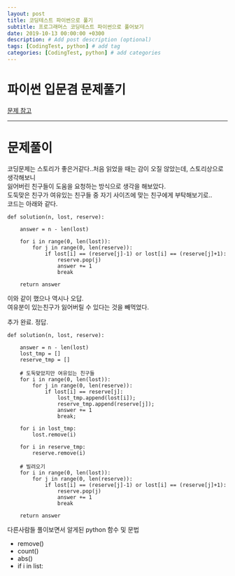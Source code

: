 ```yaml
---
layout: post
title: 코딩테스트 파이썬으로 풀기
subtitle: 프로그래머스 코딩테스트 파이썬으로 풀어보기
date: 2019-10-13 00:00:00 +0300
description: # Add post description (optional)
tags: [CodingTest, python] # add tag
categories: [CodingTest, python] # add categories
---
```


# 파이썬 입문겸 문제풀기

[문제 참고](https://programmers.co.kr/learn/courses/30/lessons/42862?language=python)

---

# 문제풀이

코딩문제는 스토리가 좋은거같다..처음 읽었을 때는 감이 오질 않았는데, 스토리상으로 생각해보니  
잃어버린 친구들이 도움을 요청하는 방식으로 생각을 해보았다.  
도둑맞은 친구가 여유있는 친구들 중 자기 사이즈에 맞는 친구에게 부탁해보기로..  
코드는 아래와 같다.

```
def solution(n, lost, reserve):

    answer = n - len(lost)

    for i in range(0, len(lost)):
        for j in range(0, len(reserve)):
            if lost[i] == (reserve[j]-1) or lost[i] == (reserve[j]+1):
                reserve.pop(j)
                answer += 1
                break

    return answer
```

이와 같이 했으나 역시나 오답.<br>
여유분이 있는친구가 잃어버릴 수 있다는 것을 빼먹었다.<br>

추가 완료.
정답.

```
def solution(n, lost, reserve):

    answer = n - len(lost)
    lost_tmp = []
    reserve_tmp = []

	# 도둑맞았지만 여유있는 친구들
    for i in range(0, len(lost)):
        for j in range(0, len(reserve)):
            if lost[i] == reserve[j]:
                lost_tmp.append(lost[i]);
                reserve_tmp.append(reserve[j]);
                answer += 1
                break;

    for i in lost_tmp:
        lost.remove(i)

    for i in reserve_tmp:
        reserve.remove(i)

	# 빌려오기
    for i in range(0, len(lost)):
        for j in range(0, len(reserve)):
            if lost[i] == (reserve[j]-1) or lost[i] == (reserve[j]+1):
                reserve.pop(j)
                answer += 1
                break

    return answer
```

다른사람들 풀이보면서 알게된 python 함수 및 문법

-   remove()
-   count()
-   abs()
-   if i in list:
